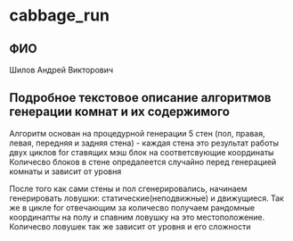# cabbage_run

## ФИО

Шилов Андрей Викторович

## Подробное текстовое описание алгоритмов генерации комнат и их содержимого

Алгоритм основан на процедурной генерации 5 стен (пол, правая, левая, передняя и задняя стена) - каждая стена это результат работы двух циклов for ставящих мэш блок на соответсвующие координаты 
Количесво блоков в стене опредалеется случайно перед генерацией комнаты и зависит от уровня 

После того как сами стены и пол сгенерировались, начинаем генерировать ловушки: статические(неподвижные) и движущиеся. Так же в цикле for отвечающим за количесво получаем рандомные координапты на полу и спавним ловушку на это местоположение. Количесво ловушек так же зависит от уровня и его сложности 

##

##

##

##


##
